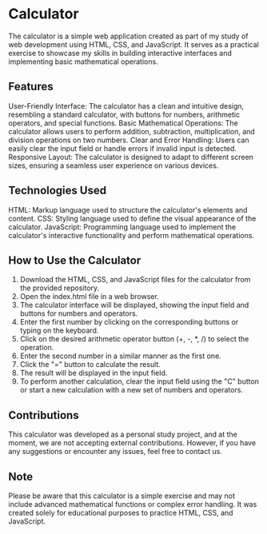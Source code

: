 # Calculator 
The calculator is a simple web application created as part of my study of web development using HTML, CSS, and JavaScript. It serves as a practical exercise to showcase my skills in building interactive interfaces and implementing basic mathematical operations.

## Features
User-Friendly Interface: The calculator has a clean and intuitive design, resembling a standard calculator, with buttons for numbers, arithmetic operators, and special functions.
Basic Mathematical Operations: The calculator allows users to perform addition, subtraction, multiplication, and division operations on two numbers.
Clear and Error Handling: Users can easily clear the input field or handle errors if invalid input is detected.
Responsive Layout: The calculator is designed to adapt to different screen sizes, ensuring a seamless user experience on various devices.


## Technologies Used
HTML: Markup language used to structure the calculator's elements and content.
CSS: Styling language used to define the visual appearance of the calculator.
JavaScript: Programming language used to implement the calculator's interactive functionality and perform mathematical operations.

## How to Use the Calculator

1. Download the HTML, CSS, and JavaScript files for the calculator from the provided repository.
2. Open the index.html file in a web browser.
3. The calculator interface will be displayed, showing the input field and buttons for numbers and operators.
4. Enter the first number by clicking on the corresponding buttons or typing on the keyboard.
5. Click on the desired arithmetic operator button (+, -, *, /) to select the operation.
6. Enter the second number in a similar manner as the first one.
7. Click the "=" button to calculate the result.
8. The result will be displayed in the input field.
9. To perform another calculation, clear the input field using the "C" button or start a new calculation with a new set of numbers and operators.

## Contributions
This calculator was developed as a personal study project, and at the moment, we are not accepting external contributions. However, if you have any suggestions or encounter any issues, feel free to contact us.

## Note
Please be aware that this calculator is a simple exercise and may not include advanced mathematical functions or complex error handling. It was created solely for educational purposes to practice HTML, CSS, and JavaScript.
